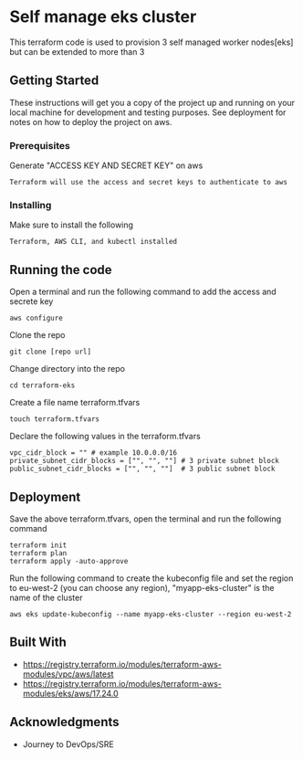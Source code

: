 # Self manage eks cluster

This terraform code is used to provision 3 self managed worker nodes[eks] but can be extended to more than 3

## Getting Started

These instructions will get you a copy of the project up and running on your local machine for development and testing purposes. See deployment for notes on how to deploy the project on aws.

### Prerequisites

Generate "ACCESS KEY AND SECRET KEY" on aws

```
Terraform will use the access and secret keys to authenticate to aws
```

### Installing

Make sure to install the following

```
Terraform, AWS CLI, and kubectl installed
```

## Running the code

Open a terminal and run the following command to add the access and secrete key

```
aws configure
```
Clone the repo

```
git clone [repo url]
```

Change directory into the repo

```
cd terraform-eks
```

Create a file name terraform.tfvars

```
touch terraform.tfvars
```

Declare the following values in the terraform.tfvars

```
vpc_cidr_block = "" # example 10.0.0.0/16 
private_subnet_cidr_blocks = ["", "", ""] # 3 private subnet block
public_subnet_cidr_blocks = ["", "", ""]  # 3 public subnet block
```

## Deployment
Save the above terraform.tfvars, open the terminal and run the following command

```
terraform init 
terraform plan 
terraform apply -auto-approve
```

Run the following command to create the kubeconfig file and set the region to eu-west-2 (you can choose any region), "myapp-eks-cluster" is the name of the cluster

```
aws eks update-kubeconfig --name myapp-eks-cluster --region eu-west-2
```

## Built With

* https://registry.terraform.io/modules/terraform-aws-modules/vpc/aws/latest
* https://registry.terraform.io/modules/terraform-aws-modules/eks/aws/17.24.0  


## Acknowledgments

* Journey to DevOps/SRE 

